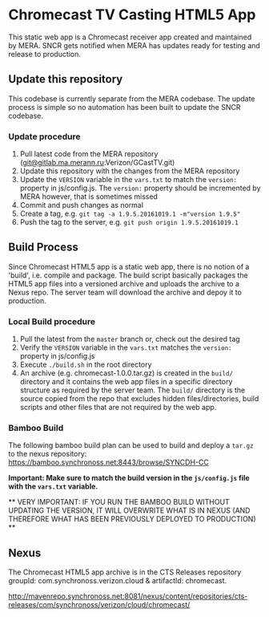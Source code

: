 # Chromecast TV Casting HTML5 App
This static web app is a Chromecast receiver app created and maintained by MERA. SNCR gets notified when MERA has updates ready for testing and release to production.

## Update this repository
This codebase is currently separate from the MERA codebase. The update process is simple so no automation has been built to update the SNCR codebase.

### Update procedure
1. Pull latest code from the MERA repository (git@gitlab.ma.merann.ru:Verizon/GCastTV.git)
2. Update this repository with the changes from the MERA repository
3. Update the `VERSION` variable in the `vars.txt` to match the `version:` property in js/config.js. The `version:` property should be incremented by MERA however, that is sometimes missed
4. Commit and push changes as normal
5. Create a tag, e.g. `git tag -a 1.9.5.20161019.1 -m"version 1.9.5"`
6. Push the tag to the server, e.g. `git push origin 1.9.5.20161019.1`

## Build Process
Since Chromecast HTML5 app is a static web app, there is no notion of a 'build', i.e. compile and package. The build script basically packages the HTML5 app files into a versioned archive and uploads the archive to a Nexus repo. The server team will download the archive and depoy it to production.

### Local Build procedure
1. Pull the latest from the `master` branch or, check out the desired tag
2. Verify the `VERSION` variable in the `vars.txt` matches the `version:` property in js/config.js
3. Execute `./build.sh` in the root directory
4. An archive (e.g. chromecast-1.0.0.tar.gz) is created in the `build/` directory and it contains the web app files in a specific directory structure as required by the server team. The `build/` directory is the source copied from the repo that excludes hidden files/directories, build scripts and other  files that are not required by the web app.
 
### Bamboo Build
The following bamboo build plan can be used to build and deploy a `tar.gz` to the nexus repository:
https://bamboo.synchronoss.net:8443/browse/SYNCDH-CC

**Important: Make sure to match the build version in the `js/config.js` file with the `vars.txt` variable.**

** VERY IMPORTANT: IF YOU RUN THE BAMBOO BUILD WITHOUT UPDATING THE VERSION, IT WILL OVERWRITE WHAT IS IN NEXUS (AND THEREFORE WHAT HAS BEEN PREVIOUSLY DEPLOYED TO PRODUCTION) **

## Nexus
The Chromecast HTML5 app archive is in the CTS Releases repository groupId: com.synchronoss.verizon.cloud & artifactId: chromecast.

http://mavenrepo.synchronoss.net:8081/nexus/content/repositories/cts-releases/com/synchronoss/verizon/cloud/chromecast/